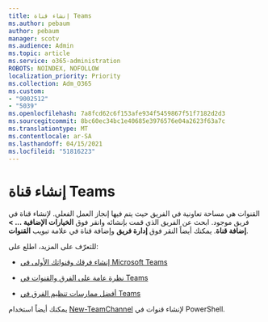 ```yaml
---
title: إنشاء قناة Teams
ms.author: pebaum
author: pebaum
manager: scotv
ms.audience: Admin
ms.topic: article
ms.service: o365-administration
ROBOTS: NOINDEX, NOFOLLOW
localization_priority: Priority
ms.collection: Adm_O365
ms.custom:
- "9002512"
- "5039"
ms.openlocfilehash: 7a8fcd62c6f153afe934f5459867f51f7182d2d3
ms.sourcegitcommit: 8bc60ec34bc1e40685e3976576e04a2623f63a7c
ms.translationtype: MT
ms.contentlocale: ar-SA
ms.lasthandoff: 04/15/2021
ms.locfileid: "51816223"
---
```

# <a name="create-a-teams-channel"></a>إنشاء قناة Teams

القنوات هي مساحة تعاونية في الفريق حيث يتم فيها إنجاز العمل الفعلي. لإنشاء قناة في فريق موجود. ابحث عن الفريق الذي قمت بإنشائه وانقر فوق **الخيارات الإضافية ... > إضافة قناة**. يمكنك أيضاً النقر فوق **إدارة فريق** وإضافة قناة في علامة تبويب **القنوات**.

للتعرّف على المزيد، اطلع على:

- [إنشاء فرقك وقنواتك الأولى في Microsoft Teams](https://docs.microsoft.com/MicrosoftTeams/get-started-with-teams-create-your-first-teams-and-channels)

- [نظرة عامة على الفرق والقنوات في Teams](https://docs.microsoft.com/microsoftteams/teams-channels-overview)

- [أفضل ممارسات تنظيم الفرق في Teams](https://docs.microsoft.com/MicrosoftTeams/best-practices-organizing)

يمكنك أيضاً استخدام [New-TeamChannel](https://docs.microsoft.com/powershell/module/teams/new-teamchannel?view=teams-ps) لإنشاء قنوات في PowerShell. 
